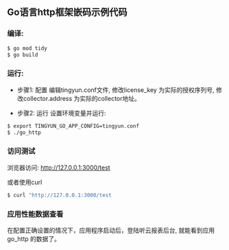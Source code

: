 ## Go语言http框架嵌码示例代码

### 编译:
```bash
$ go mod tidy
$ go build
```
### 运行:
* 步骤1: 配置
  编辑tingyun.conf文件, 修改license_key 为实际的授权序列号, 修改collector.address 为实际的collector地址。

* 步骤2: 运行
  设置环境变量并运行:
```bash
$ export TINGYUN_GO_APP_CONFIG=tingyun.conf
$ ./go_http
```

### 访问测试
  浏览器访问: http://127.0.0.1:3000/test
  
  或者使用curl
```bash
$ curl "http://127.0.0.1:3000/test
```

### 应用性能数据查看
  在配置正确设置的情况下，应用程序启动后，登陆听云报表后台, 就能看到应用 go_http 的数据了。

